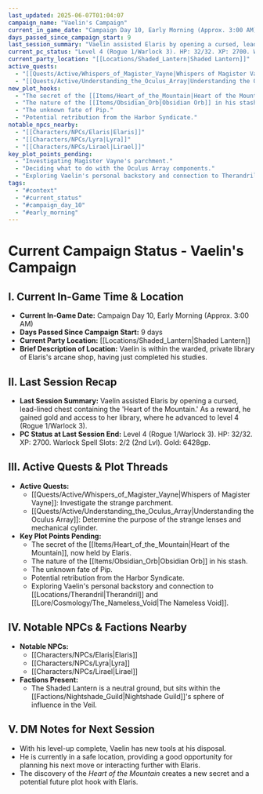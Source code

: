 ```yaml
---
last_updated: 2025-06-07T01:04:07
campaign_name: "Vaelin's Campaign"
current_in_game_date: "Campaign Day 10, Early Morning (Approx. 3:00 AM)"
days_passed_since_campaign_start: 9
last_session_summary: "Vaelin assisted Elaris by opening a cursed, lead-lined chest containing the 'Heart of the Mountain.' As a reward, he gained gold and access to her library, where he advanced to level 4 (Rogue 1/Warlock 3)."
current_pc_status: "Level 4 (Rogue 1/Warlock 3). HP: 32/32. XP: 2700. Warlock Spell Slots: 2/2 (2nd Lvl). Gold: 6428gp."
current_party_location: "[[Locations/Shaded_Lantern|Shaded Lantern]]"
active_quests:
  - "[[Quests/Active/Whispers_of_Magister_Vayne|Whispers of Magister Vayne]]"
  - "[[Quests/Active/Understanding_the_Oculus_Array|Understanding the Oculus Array]]"
new_plot_hooks:
  - "The secret of the [[Items/Heart_of_the_Mountain|Heart of the Mountain]], now held by Elaris."
  - "The nature of the [[Items/Obsidian_Orb|Obsidian Orb]] in his stash."
  - "The unknown fate of Pip."
  - "Potential retribution from the Harbor Syndicate."
notable_npcs_nearby:
  - "[[Characters/NPCs/Elaris|Elaris]]"
  - "[[Characters/NPCs/Lyra|Lyra]]"
  - "[[Characters/NPCs/Lirael|Lirael]]"
key_plot_points_pending:
  - "Investigating Magister Vayne's parchment."
  - "Deciding what to do with the Oculus Array components."
  - "Exploring Vaelin's personal backstory and connection to Therandril."
tags:
  - "#context"
  - "#current_status"
  - "#campaign_day_10"
  - "#early_morning"
---
```

# Current Campaign Status - Vaelin's Campaign

## I. Current In-Game Time & Location

* **Current In-Game Date:** Campaign Day 10, Early Morning (Approx. 3:00 AM)
* **Days Passed Since Campaign Start:** 9 days
* **Current Party Location:** [[Locations/Shaded_Lantern|Shaded Lantern]]
* **Brief Description of Location:** Vaelin is within the warded, private library of Elaris's arcane shop, having just completed his studies.

## II. Last Session Recap

* **Last Session Summary:** Vaelin assisted Elaris by opening a cursed, lead-lined chest containing the 'Heart of the Mountain.' As a reward, he gained gold and access to her library, where he advanced to level 4 (Rogue 1/Warlock 3).
* **PC Status at Last Session End:** Level 4 (Rogue 1/Warlock 3). HP: 32/32. XP: 2700. Warlock Spell Slots: 2/2 (2nd Lvl). Gold: 6428gp.

## III. Active Quests & Plot Threads

* **Active Quests:**
    * [[Quests/Active/Whispers_of_Magister_Vayne|Whispers of Magister Vayne]]: Investigate the strange parchment.
    * [[Quests/Active/Understanding_the_Oculus_Array|Understanding the Oculus Array]]: Determine the purpose of the strange lenses and mechanical cylinder.
* **Key Plot Points Pending:**
    * The secret of the [[Items/Heart_of_the_Mountain|Heart of the Mountain]], now held by Elaris.
    * The nature of the [[Items/Obsidian_Orb|Obsidian Orb]] in his stash.
    * The unknown fate of Pip.
    * Potential retribution from the Harbor Syndicate.
    * Exploring Vaelin's personal backstory and connection to [[Locations/Therandril|Therandril]] and [[Lore/Cosmology/The_Nameless_Void|The Nameless Void]].

## IV. Notable NPCs & Factions Nearby

* **Notable NPCs:**
    * [[Characters/NPCs/Elaris|Elaris]]
    * [[Characters/NPCs/Lyra|Lyra]]
    * [[Characters/NPCs/Lirael|Lirael]]
* **Factions Present:**
    * The Shaded Lantern is a neutral ground, but sits within the [[Factions/Nightshade_Guild|Nightshade Guild]]'s sphere of influence in the Veil.

## V. DM Notes for Next Session

* With his level-up complete, Vaelin has new tools at his disposal.
* He is currently in a safe location, providing a good opportunity for planning his next move or interacting further with Elaris.
* The discovery of the *Heart of the Mountain* creates a new secret and a potential future plot hook with Elaris.